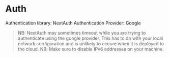 # Auth

Authentication library: NextAuth
Authentication Provider: Google

> NB: NextAuth may sometimes timeout while you are trying to authenticate using the google provider. This has to do with your local network configuration and is unlikely to occure when it is deployed to the cloud.
>NB: Make sure to disable IPv6 addresses on your machine.
